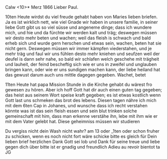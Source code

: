  Calw <10>* Merz 1866
Lieber Paul.

10ten Heute wirdst du viel freude gehabt haben von Maries lieben briefen. Ja es ist wirklich nett, wie viel Gnade wir haben in unsere familie, in seiner liebe Gott gibt us so viel süsse und angeneme dinge; dass ich wundere mich, und hie und da fürchte wir werden kalt und träg; deswegen müssen wir desto mehr beten und wachen; weil das fleish is schwach und bald erheb sich und wurde gern herschen und etwas sein, wachen, beten hat sie nicht gern. Deswegen müssen wir immer kämpfen viederstahen, und je mehr träg und faul wir uns fühlen desto mehr kniehen und seufzen weil der deufel is dann sehr nahe, so bald wir schlafen welch geschehe mit trägheit und lauheit, der feind bescheftig sich wie er uns in zweifel und unglauben bringen kann, oder wie er uns sundigen machen kann, der liebe heiland hat das gewust darum auch uns mittle dagegen gegeben. Wachet, betet

11ten Heute hat papa Mission Stunde in die Kirche gehabt du wärest fro gewesen zu hören. Aber ich hoff Gott hat dir auch einen guten tag gegeben; das heist aus seinem Wort speise kraft gegeben; es ist etwas kostlich wenn Gott last uns schmeken das brot des lebens. Diesen tagen nähre ich mich mit dem 6ten Cap in Johanes, und wunsche dass ich recht verstahen könnte was ist das sein fleish essen und sein blut trinken solche gemeinschaft mit him, dass man erkenne verstähe ihn, lebe mit ihm wie er mit dem Vater gelebt hat. Diese geheimniss müssen wir studieren

Du vergiss nicht dein Wash nicht wahr? am 13 oder _1ten oder schon fruher zu schicken, wenn es noch nicht fort wäre schicke bitte es gleich 
für Dein lieben brief herzlichen Dank Gott sei lob und Dank für seine treue und liebe gegen dich über bitte ist er gnadig und freundlich Adieu au revoir bientot
 ta JG
